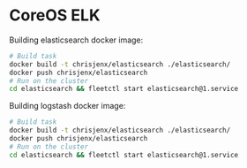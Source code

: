 # CoreOS ELK


Building elasticsearch docker image:
```bash
# Build task
docker build -t chrisjenx/elasticsearch ./elasticsearch/
docker push chrisjenx/elasticsearch
# Run on the cluster
cd elasticsearch && fleetctl start elasticsearch@1.service
```

Building logstash docker image:
```bash
# Build task
docker build -t chrisjenx/elasticsearch ./elasticsearch/
docker push chrisjenx/elasticsearch
# Run on the cluster
cd elasticsearch && fleetctl start elasticsearch@1.service
```

